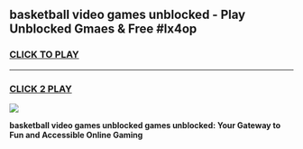 
## basketball video games unblocked - Play Unblocked Gmaes & Free #lx4op
<h3>
<a href="https://news.freeplayer.one?title=basketball_video_games_unblocked&ref=24F">CLICK TO PLAY</a></h3>
<hr>

<h3>
<a href="https://news.freeplayer.one?title=basketball_video_games_unblocked&ref=24F">CLICK 2 PLAY</a>
  
</h3>

<a href="https://news.freeplayer.one?title=basketball_video_games_unblocked&ref=24F/"><img src="https://clearcache.store/games.png"></a>


**basketball video games unblocked games unblocked: Your Gateway to Fun and Accessible Online Gaming**
